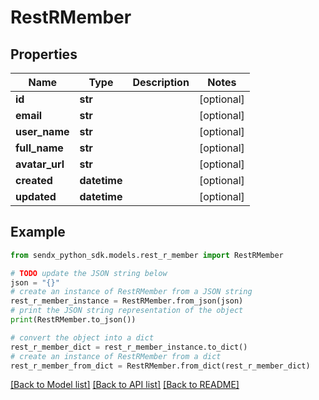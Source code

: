 # RestRMember


## Properties

Name | Type | Description | Notes
------------ | ------------- | ------------- | -------------
**id** | **str** |  | [optional] 
**email** | **str** |  | [optional] 
**user_name** | **str** |  | [optional] 
**full_name** | **str** |  | [optional] 
**avatar_url** | **str** |  | [optional] 
**created** | **datetime** |  | [optional] 
**updated** | **datetime** |  | [optional] 

## Example

```python
from sendx_python_sdk.models.rest_r_member import RestRMember

# TODO update the JSON string below
json = "{}"
# create an instance of RestRMember from a JSON string
rest_r_member_instance = RestRMember.from_json(json)
# print the JSON string representation of the object
print(RestRMember.to_json())

# convert the object into a dict
rest_r_member_dict = rest_r_member_instance.to_dict()
# create an instance of RestRMember from a dict
rest_r_member_from_dict = RestRMember.from_dict(rest_r_member_dict)
```
[[Back to Model list]](../README.md#documentation-for-models) [[Back to API list]](../README.md#documentation-for-api-endpoints) [[Back to README]](../README.md)


